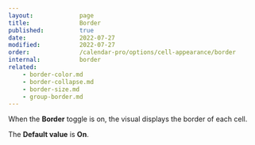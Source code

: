```yaml
---
layout:             page
title:              Border
published:          true
date:               2022-07-27
modified:           2022-07-27
order:              /calendar-pro/options/cell-appearance/border
internal:           border
related:
    - border-color.md
    - border-collapse.md
    - border-size.md
    - group-border.md
---
```

When the **Border** toggle is on, the visual displays the border of each cell.

The **Default value** is **On**.
